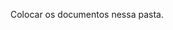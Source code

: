 Colocar os documentos nessa pasta.

<!--

Sobre o documento do diagrama

Colocar a descrição do Diagrama de Classes de Projeto do sistema, junto com a figura do diagrama.
Deve conter todos os elementos da UML.
O sistema deverá ter pelo menos 6 classes.
Se o escopo do problema tratado não incluir este tipo de comportamento, poderá ser expandido 

-->
